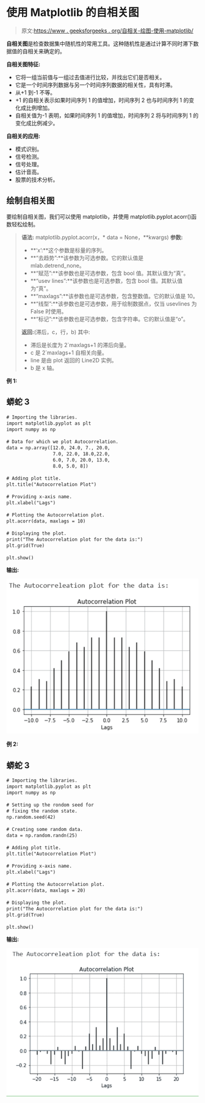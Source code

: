 # 使用 Matplotlib 的自相关图

> 原文:[https://www . geeksforgeeks . org/自相关-绘图-使用-matplotlib/](https://www.geeksforgeeks.org/autocorrelation-plot-using-matplotlib/)

**自相关图**是检查数据集中随机性的常用工具。这种随机性是通过计算不同时滞下数据值的自相关来确定的。

**自相关图特征:**

*   它将一组当前值与一组过去值进行比较，并找出它们是否相关。
*   它是一个时间序列数据与另一个时间序列数据的相关性，具有时滞。
*   从+1 到-1 不等。
*   +1 的自相关表示如果时间序列 1 的值增加，时间序列 2 也与时间序列 1 的变化成比例增加。
*   自相关值为-1 表明，如果时间序列 1 的值增加，时间序列 2 将与时间序列 1 的变化成比例减少。

**自相关的应用:**

*   模式识别。
*   信号检测。
*   信号处理。
*   估计音高。
*   股票的技术分析。

## 绘制自相关图

要绘制自相关图，我们可以使用 matplotlib，并使用 matplotlib.pyplot.acorr()函数轻松绘制。

> **语法:** matplotlib.pyplot.acorr(x，* data = None，**kwargs)
> **参数:**
> 
> *   **‘x’:**这个参数是标量的序列。
> *   **“去趋势”:**该参数为可选参数。它的默认值是 mlab.detrend_none。
> *   **“赋范”:**该参数也是可选参数，包含 bool 值。其默认值为“真”。
> *   **“usev lines”:**该参数也是可选参数，包含 bool 值。其默认值为“真”。
> *   **“maxlags”:**该参数也是可选参数，包含整数值。它的默认值是 10。
> *   **“线型”:**该参数也是可选参数，用于绘制数据点，仅当 usevlines 为 False 时使用。
> *   **“标记”:**该参数也是可选参数，包含字符串。它的默认值是“o”。
> 
> **返回:**(滞后，c，行，b)
> 其中:
> 
> *   滞后是长度为 2`maxlags+1 的滞后向量。
> *   c 是 2`maxlags+1 自相关向量。
> *   line 是由 plot 返回的 Line2D 实例。
> *   b 是 x 轴。

**例 1:**

## 蟒蛇 3

```
# Importing the libraries.
import matplotlib.pyplot as plt
import numpy as np

# Data for which we plot Autocorrelation.
data = np.array([12.0, 24.0, 7., 20.0,
                 7.0, 22.0, 18.0,22.0,
                 6.0, 7.0, 20.0, 13.0,
                 8.0, 5.0, 8])

# Adding plot title.
plt.title("Autocorrelation Plot")

# Providing x-axis name.
plt.xlabel("Lags")

# Plotting the Autocorrelation plot.
plt.acorr(data, maxlags = 10)

# Displaying the plot.
print("The Autocorrelation plot for the data is:")
plt.grid(True)

plt.show()
```

**输出:**

![](img/07cd93e8087a23d6d934dc20d8988f3a.png)

**例 2:**

## 蟒蛇 3

```
# Importing the libraries.
import matplotlib.pyplot as plt
import numpy as np

# Setting up the rondom seed for
# fixing the random state.
np.random.seed(42)

# Creating some random data.
data = np.random.randn(25)

# Adding plot title.
plt.title("Autocorrelation Plot")

# Providing x-axis name.
plt.xlabel("Lags")

# Plotting the Autocorrelation plot.
plt.acorr(data, maxlags = 20)

# Displaying the plot.
print("The Autocorrelation plot for the data is:")
plt.grid(True)

plt.show()
```

**输出:**

![](img/3f6ac914e11165320e4a5bf97748c0fb.png)